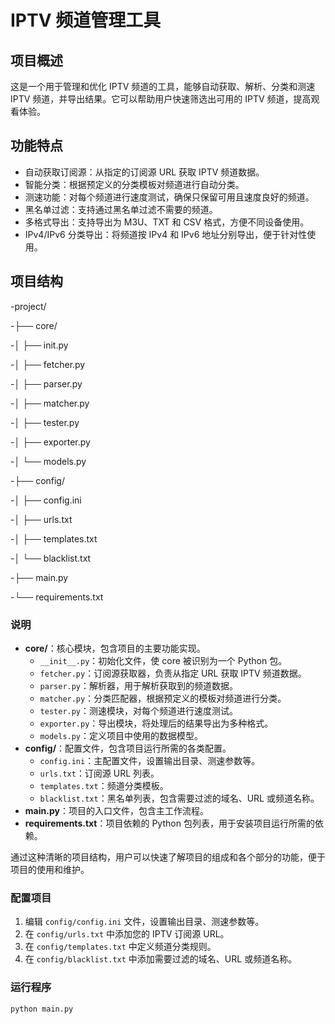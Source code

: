 # IPTV 频道管理工具

## 项目概述

这是一个用于管理和优化 IPTV 频道的工具，能够自动获取、解析、分类和测速 IPTV 频道，并导出结果。它可以帮助用户快速筛选出可用的 IPTV 频道，提高观看体验。

## 功能特点

- 自动获取订阅源：从指定的订阅源 URL 获取 IPTV 频道数据。
- 智能分类：根据预定义的分类模板对频道进行自动分类。
- 测速功能：对每个频道进行速度测试，确保只保留可用且速度良好的频道。
- 黑名单过滤：支持通过黑名单过滤不需要的频道。
- 多格式导出：支持导出为 M3U、TXT 和 CSV 格式，方便不同设备使用。
- IPv4/IPv6 分类导出：将频道按 IPv4 和 IPv6 地址分别导出，便于针对性使用。

## 项目结构
-project/

-├── core/

-│   ├── init.py

-│   ├── fetcher.py

-│   ├── parser.py

-│   ├── matcher.py

-│   ├── tester.py

-│   ├── exporter.py

-│   └── models.py

-├── config/

-│   ├── config.ini

-│   ├── urls.txt

-│   ├── templates.txt

-│   └── blacklist.txt

-├── main.py

-└── requirements.txt

### 说明

- **core/**：核心模块，包含项目的主要功能实现。
  - `__init__.py`：初始化文件，使 core 被识别为一个 Python 包。
  - `fetcher.py`：订阅源获取器，负责从指定 URL 获取 IPTV 频道数据。
  - `parser.py`：解析器，用于解析获取到的频道数据。
  - `matcher.py`：分类匹配器，根据预定义的模板对频道进行分类。
  - `tester.py`：测速模块，对每个频道进行速度测试。
  - `exporter.py`：导出模块，将处理后的结果导出为多种格式。
  - `models.py`：定义项目中使用的数据模型。
- **config/**：配置文件，包含项目运行所需的各类配置。
  - `config.ini`：主配置文件，设置输出目录、测速参数等。
  - `urls.txt`：订阅源 URL 列表。
  - `templates.txt`：频道分类模板。
  - `blacklist.txt`：黑名单列表，包含需要过滤的域名、URL 或频道名称。
- **main.py**：项目的入口文件，包含主工作流程。
- **requirements.txt**：项目依赖的 Python 包列表，用于安装项目运行所需的依赖。

通过这种清晰的项目结构，用户可以快速了解项目的组成和各个部分的功能，便于项目的使用和维护。

### 配置项目

1. 编辑 `config/config.ini` 文件，设置输出目录、测速参数等。
2. 在 `config/urls.txt` 中添加您的 IPTV 订阅源 URL。
3. 在 `config/templates.txt` 中定义频道分类规则。
4. 在 `config/blacklist.txt` 中添加需要过滤的域名、URL 或频道名称。

### 运行程序

```bash
python main.py
